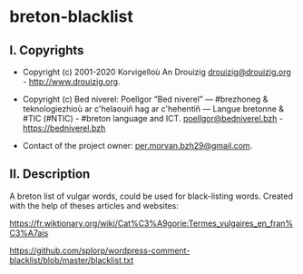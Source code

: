# breton-blacklist
## I. Copyrights
- Copyright (c) 2001-2020 Korvigelloù An Drouizig
drouizig@drouizig.org - http://www.drouizig.org.
- Copyright (c) Bed niverel: Poellgor “Bed niverel” — #brezhoneg & teknologiezhioù ar c'helaouiñ hag ar c'hehentiñ — Langue bretonne & #TIC (#NTIC) - #breton language and ICT.
poellgor@bedniverel.bzh - https://bedniverel.bzh

- Contact of the project owner: per.morvan.bzh29@gmail.com.

## II. Description
A breton list of vulgar words, could be used for black-listing words.
Created with the help of theses articles and websites:

https://fr.wiktionary.org/wiki/Cat%C3%A9gorie:Termes_vulgaires_en_fran%C3%A7ais

https://github.com/splorp/wordpress-comment-blacklist/blob/master/blacklist.txt
